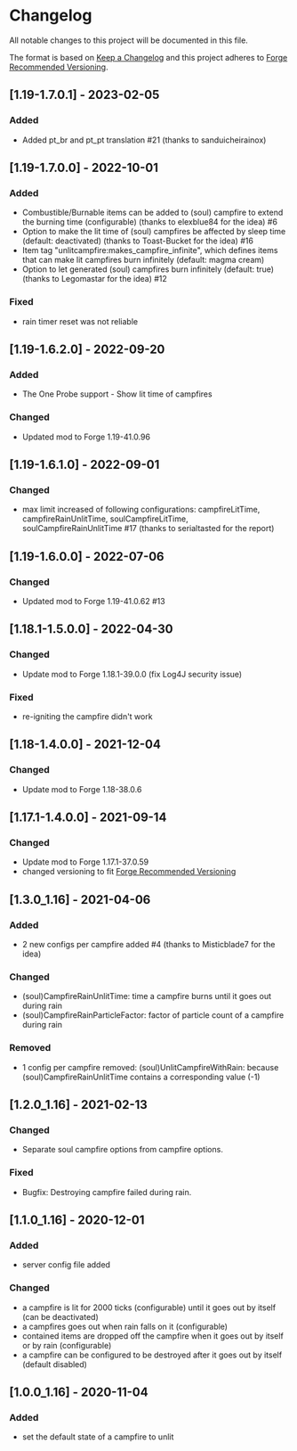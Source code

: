 # Changelog
All notable changes to this project will be documented in this file.

The format is based on [Keep a Changelog](http://keepachangelog.com/en/1.0.0/) and this project adheres to [Forge Recommended Versioning](https://mcforge.readthedocs.io/en/latest/conventions/versioning/).

## [1.19-1.7.0.1] - 2023-02-05
### Added
- Added pt_br and pt_pt translation #21 (thanks to sanduicheirainox)

## [1.19-1.7.0.0] - 2022-10-01
### Added
- Combustible/Burnable items can be added to (soul) campfire to extend the burning time (configurable) (thanks to elexblue84 for the idea) #6
- Option to make the lit time of (soul) campfires be affected by sleep time (default: deactivated) (thanks to Toast-Bucket for the idea) #16
- Item tag "unlitcampfire:makes_campfire_infinite", which defines items that can make lit campfires burn infinitely (default: magma cream)
- Option to let generated (soul) campfires burn infinitely (default: true) (thanks to Legomastar for the idea) #12

### Fixed
- rain timer reset was not reliable

## [1.19-1.6.2.0] - 2022-09-20
### Added
- The One Probe support - Show lit time of campfires

### Changed
- Updated mod to Forge 1.19-41.0.96

## [1.19-1.6.1.0] - 2022-09-01
### Changed
- max limit increased of following configurations: campfireLitTime, campfireRainUnlitTime, soulCampfireLitTime, soulCampfireRainUnlitTime #17 (thanks to serialtasted for the report)

## [1.19-1.6.0.0] - 2022-07-06
### Changed
- Updated mod to Forge 1.19-41.0.62 #13

## [1.18.1-1.5.0.0] - 2022-04-30
### Changed
- Update mod to Forge 1.18.1-39.0.0 (fix Log4J security issue)

### Fixed
- re-igniting the campfire didn't work

## [1.18-1.4.0.0] - 2021-12-04
### Changed
- Update mod to Forge 1.18-38.0.6

## [1.17.1-1.4.0.0] - 2021-09-14
### Changed
- Update mod to Forge 1.17.1-37.0.59
- changed versioning to fit [Forge Recommended Versioning](https://mcforge.readthedocs.io/en/latest/conventions/versioning/)

## [1.3.0_1.16] - 2021-04-06
### Added
- 2 new configs per campfire added #4 (thanks to Misticblade7 for the idea)

### Changed
- (soul)CampfireRainUnlitTime: time a campfire burns until it goes out during rain
- (soul)CampfireRainParticleFactor: factor of particle count of a campfire during rain

### Removed
- 1 config per campfire removed: (soul)UnlitCampfireWithRain: because (soul)CampfireRainUnlitTime contains a corresponding value (-1)

## [1.2.0_1.16] - 2021-02-13
### Changed
- Separate soul campfire options from campfire options.

### Fixed
- Bugfix: Destroying campfire failed during rain.

## [1.1.0_1.16] - 2020-12-01
### Added
- server config file added

### Changed
- a campfire is lit for 2000 ticks (configurable) until it goes out by itself (can be deactivated)
- a campfires goes out when rain falls on it (configurable)
- contained items are dropped off the campfire when it goes out by itself or by rain (configurable)
- a campfire can be configured to be destroyed after it goes out by itself (default disabled)

## [1.0.0_1.16] - 2020-11-04
### Added
- set the default state of a campfire to unlit
